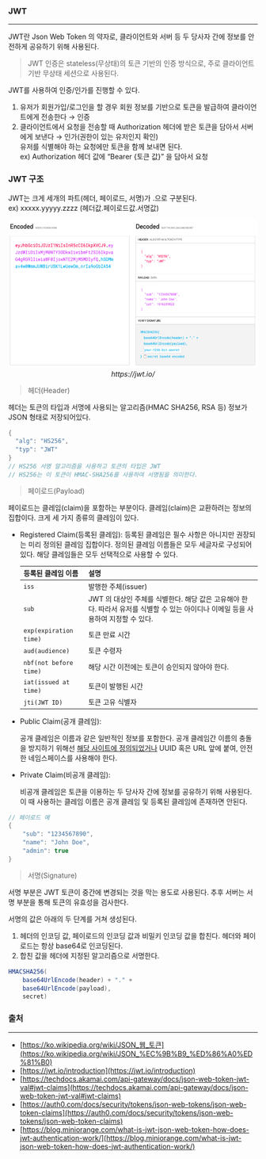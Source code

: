 ### **JWT**
---
JWT란 Json Web Token 의 약자로, 클라이언트와 서버 등 두 당사자 간에 정보를 안전하게 공유하기 위해 사용된다. 

> JWT 인증은 stateless(무상태)의 토큰 기반의 인증 방식으로, 주로 클라이언트 기반 무상태 세션으로 사용된다.

JWT를 사용하여 인증/인가를 진행할 수 있다.

1. 유저가 회원가입/로그인을 할 경우 회원 정보를 기반으로 토큰을 발급하여 클라이언트에게 전송한다 → 인증
2. 클라이언트에서 요청을 전송할 때 Authorization 헤더에 받은 토큰을 담아서 서버에게 보낸다 → 인가(권한이 있는 유저인지 확인) 
    <br> 유저를 식별해야 하는 요청에만 토큰을 함께 보내면 된다.
    <br> ex) Authorization 헤더 값에 “Bearer {토큰 값}” 을 담아서 요청
    

### **JWT 구조**

JWT는 크게 세개의 파트(헤더, 페이로드, 서명)가 .으로 구분된다.<br>
ex) xxxxx.yyyyy.zzzz (헤더값.페이로드값.서명값)

<p align="center">
<img src= "./image/jwt_1.png" height="300"><br>
<em>https://jwt.io/</em>
</p>

> 헤더(Header)

헤더는 토큰의 타입과 서명에 사용되는 알고리즘(HMAC SHA256, RSA 등) 정보가 JSON 형태로 저장되어있다.

```java
{
  "alg": "HS256",
  "typ": "JWT"
}
// HS256 서명 알고리즘을 사용하고 토큰의 타입은 JWT
// HS256는 이 토큰이 HMAC-SHA256를 사용하여 서명됨을 의미한다.
```
> 페이로드(Payload)

페이로드는 클레임(claim)을 포함하는 부분이다. 클레임(claim)은 교환하려는 정보의 집합이다. 크게 세 가지 종류의 클레임이 있다.
- Registered Claim(등록된 클레임): 등록된 클레임은 필수 사항은 아니지만 권장되는 미리 정의된 클레임 집합이다. 정의된 클레임 이름들은 모두 세글자로 구성되어있다. 해당 클레임들은 모두 선택적으로 사용할 수 있다.

    | 등록된 클레임 이름 | 설명 |
    |---|:---|
    | `iss` | 발행한 주체(issuer)|
    | `sub` | JWT 의 대상인 주체를 식별한다. 해당 값은 고유해야 한다. 따라서 유저를 식별할 수 있는 아이디나 이메일 등을 사용하여 지정할 수 있다.|
    | `exp(expiration time)` | 토큰 만료 시간 |
    | `aud(audience)` | 토큰 수령자 |
    | `nbf(not before time)` |  해당 시간 이전에는 토큰이 승인되지 않아야 한다. | 
    | `iat(issued at time)`  | 토큰이 발행된 시간 |
    | `jti(JWT ID)` |  토큰 고유 식별자 |

- Public Claim(공개 클레임):
    
    공개 클레임은 이름과 같은 일반적인 정보를 포함한다. 공개 클레임간 이름의 충돌을 방지하기 위해선 [해당 사이트에 정의되었거나](https://www.iana.org/assignments/jwt/jwt.xhtml) UUID 혹은 URL 앞에 붙여, 안전한 네임스페이스를 사용해야 한다.
    
- Private Claim(비공개 클레임):
    
    비공개 클레임은 토큰을 이용하는 두 당사자 간에 정보를 공유하기 위해 사용된다. 이 때 사용하는 클레임 이름은 공개 클레임 및 등록된 클레임에 존재하면 안된다.
    

```java
// 페이로드 예
{
    "sub": "1234567890", 
    "name": "John Doe",
    "admin": true
}
```
> 서명(Signature)

서명 부분은 JWT 토큰이 중간에 변경되는 것을 막는 용도로 사용된다. 추후 서버는 서명 부분을 통해 토큰의 유효성을 검사한다.

서명의 값은 아래의 두 단계를 거쳐 생성된다.

1. 헤더의 인코딩 값, 페이로드의 인코딩 값과 비밀키 인코딩 값을 합친다.
헤더와 페이로드는 항상 base64로 인코딩된다.
2. 합친 값을 헤더에 지정된 알고리즘으로 서명한다.

```java
HMACSHA256(
    base64UrlEncode(header) + "." +
    base64UrlEncode(payload),
    secret)
```

### 출처
---
- [https://ko.wikipedia.org/wiki/JSON_웹_토큰](https://ko.wikipedia.org/wiki/JSON_%EC%9B%B9_%ED%86%A0%ED%81%B0)
- [https://jwt.io/introduction](https://jwt.io/introduction)
- [https://techdocs.akamai.com/api-gateway/docs/json-web-token-jwt-val#jwt-claims](https://techdocs.akamai.com/api-gateway/docs/json-web-token-jwt-val#jwt-claims)
- [https://auth0.com/docs/security/tokens/json-web-tokens/json-web-token-claims](https://auth0.com/docs/security/tokens/json-web-tokens/json-web-token-claims)
- [https://blog.miniorange.com/what-is-jwt-json-web-token-how-does-jwt-authentication-work/](https://blog.miniorange.com/what-is-jwt-json-web-token-how-does-jwt-authentication-work/)